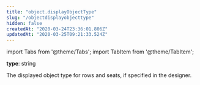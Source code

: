```yaml
---
title: "object.displayObjectType"
slug: "/objectdisplayobjecttype"
hidden: false
createdAt: "2020-03-24T23:36:01.806Z"
updatedAt: "2020-03-25T09:21:33.524Z"
---
```


import Tabs from '@theme/Tabs';
import TabItem from '@theme/TabItem';

**type**: string

The displayed object type for rows and seats, if specified in the designer.
